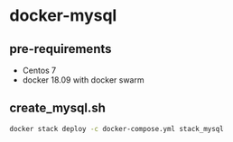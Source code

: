 # docker-mysql

## pre-requirements

- Centos 7
- docker 18.09 with docker swarm

## create_mysql.sh

```bash
docker stack deploy -c docker-compose.yml stack_mysql
```
